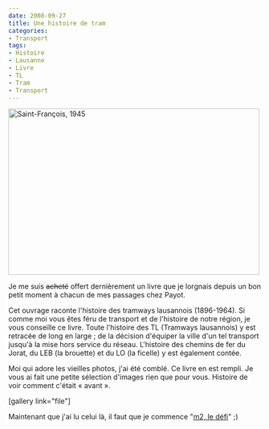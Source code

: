 ```yaml
---
date: 2008-09-27
title: Une histoire de tram
categories:
- Transport
tags:
- Histoire
- Lausanne
- Livre
- TL
- Tram
- Transport
---
```

<img class="size-medium wp-image-630" title="Saint-François, 1945" src="https://dlgjp9x71cipk.cloudfront.net/2008/09/l1110866-500x332.jpg" alt="Saint-François, 1945" width="500" height="332" />

Je me suis <span style="text-decoration: line-through;">acheté</span> offert dernièrement un livre que je lorgnais depuis un bon petit moment à chacun de mes passages chez Payot.

Cet ouvrage raconte l'histoire des tramways lausannois (1896-1964). Si comme moi vous êtes féru de transport et de l'histoire de notre région, je vous conseille ce livre. Toute l'histoire des TL (Tramways lausannois) y est retracée de long en large ; de la décision d'équiper la ville d'un tel transport jusqu'à la mise hors service du réseau. L'histoire des chemins de fer du Jorat, du LEB (la brouette) et du LO (la ficelle) y est également contée.

Moi qui adore les vieilles photos, j'ai été comblé. Ce livre en est rempli. Je vous ai fait une petite sélection d'images rien que pour vous. Histoire de voir comment c'était « avant ».

<!--more-->

[gallery link="file"]

Maintenant que j'ai lu celui là, il faut que je commence "<a title="Le livre M2, le défi" href="https://www.lausanne.ch/view.asp?docId=29840&amp;domId=64648&amp;language=F">m2, le défi</a>" ;)
